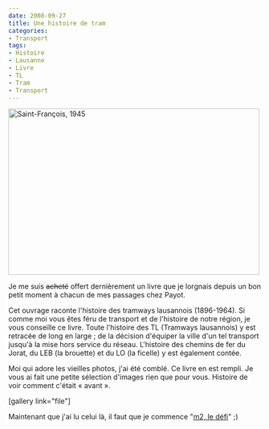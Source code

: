 ```yaml
---
date: 2008-09-27
title: Une histoire de tram
categories:
- Transport
tags:
- Histoire
- Lausanne
- Livre
- TL
- Tram
- Transport
---
```

<img class="size-medium wp-image-630" title="Saint-François, 1945" src="https://dlgjp9x71cipk.cloudfront.net/2008/09/l1110866-500x332.jpg" alt="Saint-François, 1945" width="500" height="332" />

Je me suis <span style="text-decoration: line-through;">acheté</span> offert dernièrement un livre que je lorgnais depuis un bon petit moment à chacun de mes passages chez Payot.

Cet ouvrage raconte l'histoire des tramways lausannois (1896-1964). Si comme moi vous êtes féru de transport et de l'histoire de notre région, je vous conseille ce livre. Toute l'histoire des TL (Tramways lausannois) y est retracée de long en large ; de la décision d'équiper la ville d'un tel transport jusqu'à la mise hors service du réseau. L'histoire des chemins de fer du Jorat, du LEB (la brouette) et du LO (la ficelle) y est également contée.

Moi qui adore les vieilles photos, j'ai été comblé. Ce livre en est rempli. Je vous ai fait une petite sélection d'images rien que pour vous. Histoire de voir comment c'était « avant ».

<!--more-->

[gallery link="file"]

Maintenant que j'ai lu celui là, il faut que je commence "<a title="Le livre M2, le défi" href="https://www.lausanne.ch/view.asp?docId=29840&amp;domId=64648&amp;language=F">m2, le défi</a>" ;)
